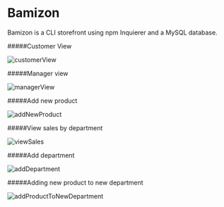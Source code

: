 # Bamizon

Bamizon is a CLI storefront using npm Inquierer and a MySQL database.

#####Customer View

![customerView](https://user-images.githubusercontent.com/49841405/65423687-b4a61080-ddd7-11e9-9a61-3ddbed314fcf.gif)

#####Manager view

![managerView](https://user-images.githubusercontent.com/49841405/65424139-c63be800-ddd8-11e9-8c70-c1b6248be510.gif)

#####Add new product

![addNewProduct](https://user-images.githubusercontent.com/49841405/65424284-2c286f80-ddd9-11e9-92f4-ba22d07325e7.gif)


#####View sales by department

![viewSales](https://user-images.githubusercontent.com/49841405/65424523-c38dc280-ddd9-11e9-919b-fb04b1f97bb4.gif)

#####Add department

![addDepartment](https://user-images.githubusercontent.com/49841405/65424708-2f702b00-ddda-11e9-81e1-876bfd559dc4.gif)

#####Adding new product to new department

![addProductToNewDepartment](https://user-images.githubusercontent.com/49841405/65424866-942b8580-ddda-11e9-9e4f-30b6eacb6238.gif)
